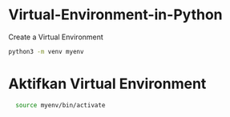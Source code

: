 # Virtual-Environment-in-Python

Create a Virtual Environment
```sh
python3 -m venv myenv
```

# Aktifkan Virtual Environment
```sh
  source myenv/bin/activate
```
